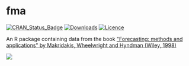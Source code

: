 # fma

[![CRAN_Status_Badge](http://www.r-pkg.org/badges/version/fma)](https://cran.r-project.org/package=fma)
[![Downloads](http://cranlogs.r-pkg.org/badges/fma)](https://cran.r-project.org/package=fma)
[![Licence](https://img.shields.io/badge/licence-GPL--3-blue.svg)](https://www.gnu.org/licenses/gpl-3.0.en.html)

An R package containing data from the book ["Forecasting: methods and applications" by Makridakis, Wheelwright and Hyndman (Wiley, 1998)](http://robjhyndman.com/forecasting/)


[![](https://robjhyndman.com/img/fma.jpg)](http://robjhyndman.com/forecasting/)
